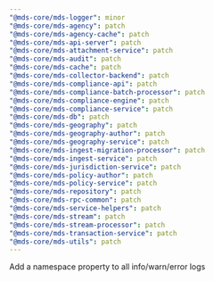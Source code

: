 ```yaml
---
"@mds-core/mds-logger": minor
"@mds-core/mds-agency": patch
"@mds-core/mds-agency-cache": patch
"@mds-core/mds-api-server": patch
"@mds-core/mds-attachment-service": patch
"@mds-core/mds-audit": patch
"@mds-core/mds-cache": patch
"@mds-core/mds-collector-backend": patch
"@mds-core/mds-compliance-api": patch
"@mds-core/mds-compliance-batch-processor": patch
"@mds-core/mds-compliance-engine": patch
"@mds-core/mds-compliance-service": patch
"@mds-core/mds-db": patch
"@mds-core/mds-geography": patch
"@mds-core/mds-geography-author": patch
"@mds-core/mds-geography-service": patch
"@mds-core/mds-ingest-migration-processor": patch
"@mds-core/mds-ingest-service": patch
"@mds-core/mds-jurisdiction-service": patch
"@mds-core/mds-policy-author": patch
"@mds-core/mds-policy-service": patch
"@mds-core/mds-repository": patch
"@mds-core/mds-rpc-common": patch
"@mds-core/mds-service-helpers": patch
"@mds-core/mds-stream": patch
"@mds-core/mds-stream-processor": patch
"@mds-core/mds-transaction-service": patch
"@mds-core/mds-utils": patch
---
```


Add a namespace property to all info/warn/error logs
